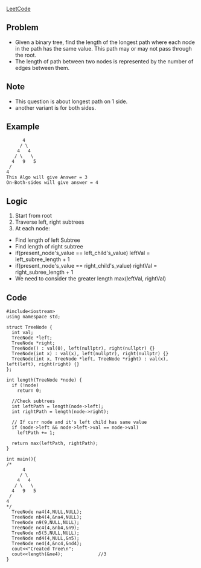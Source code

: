 [LeetCode](https://leetcode.com/problems/longest-univalue-path/)

## Problem
- Given a binary tree, find the length of the longest path where each node in the path has the same value. This path may or may not pass through the root.
- The length of path between two nodes is represented by the number of edges between them.

## Note
- This question is about longest path on 1 side.
- another variant is for both sides.

## Example
```
      4
     / \
    4   4
   / \   \
  4   9   5
 /
4
This Algo will give Answer = 3
On-Both-sides will give answer = 4
```

## Logic
1. Start from root
2. Traverse left, right subtrees
3. At each node:
  - Find length of left Subtree
  - Find length of right subtree
  - if(present_node's_value == left_child's_value)
      leftVal = left_subree_length + 1
  - if(present_node's_value == right_child's_value)
      rightVal = right_subree_length + 1
  - We need to consider the greater length
      max(leftVal, rightVal)

## Code
```
#include<iostream>
using namespace std;

struct TreeNode {
  int val;
  TreeNode *left;
  TreeNode *right;
  TreeNode() : val(0), left(nullptr), right(nullptr) {}
  TreeNode(int x) : val(x), left(nullptr), right(nullptr) {}
  TreeNode(int x, TreeNode *left, TreeNode *right) : val(x), left(left), right(right) {}  
};

int length(TreeNode *node) {
  if (!node)
    return 0;

  //Check subtrees
  int leftPath = length(node->left);
  int rightPath = length(node->right);

  // If curr node and it's left child has same value
  if (node->left && node->left->val == node->val)
    leftPath += 1;

  return max(leftPath, rightPath);
}

int main(){
/*
      4
     / \
    4   4
   / \   \
  4   9   5
 /
4
*/
  TreeNode na4(4,NULL,NULL);
  TreeNode nb4(4,&na4,NULL);
  TreeNode n9(9,NULL,NULL);
  TreeNode nc4(4,&nb4,&n9);
  TreeNode n5(5,NULL,NULL);
  TreeNode nd4(4,NULL,&n5);
  TreeNode ne4(4,&nc4,&nd4);
  cout<<"Created Tree\n";
  cout<<length(&ne4);             //3
}    
```
